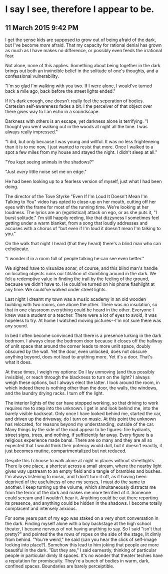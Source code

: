 # I say I see, therefore I appear to be.
## 11 March 2015 9:42 PM

I get the sense kids are supposed to grow out of being afraid of the dark, but I've become *more* afraid. That my capacity for rational denial has grown as much as I have makes no difference, or possibly even feeds the irrational fear.

Not alone, none of this applies. Something about being together in the dark brings out both an invincible belief in the solitude of one's thoughts, and a confessional vulnerability.

"I'm so glad I'm walking with you two. If I were alone, I would've turned back a mile ago, back before the street lights ended."

If it's dark enough, one doesn't really feel the seperation of bodies. Cartesian self-awareness fades a bit. I the perceiver of that object over there gives way to I an echo in a soundscape.

Darkness with others is an escape, yet darkness alone is terrifying. "I thought you went walking out in the woods at night all the time. I was always really impressed."

"I did, but only because I was young and willful. It was no less frighteneing than it is to me now, I just wanted to resist that more. Once I walked to a spot a few miles from my house and stayed the night. I didn't sleep at all."

"You kept seeing animals in the shadows?"

"Just *every* little noise set me on edge."

He had been looking up to a fearless version of myself, just what I had been doing.

The director of the Tove Styrke "Even If I'm Loud It Doesn't Mean I'm Talking to You" video has opted to close-up on her mouth, cutting off her eyes with the frame for most of the running time. We're looking at her loudness. The lyrics are an (egotistical) attack on ego, or as she puts it, "I burst solitude." I'm still happily reeling, like that dizzyness I sometimes feel getting under a warm blanket, from a song that loudly addresses and accuses with a chorus of "but even if I'm loud it doesn't mean I'm talking to you."

On the walk that night I heard (that they heard) there's a blind man who can echolocate.

"I wonder if in a room full of people talking he can see even better."

We sighted have to visualize sonar, of course, and this blind man's handle on locating objects ruins our titilation of stumbling around in the dark. We felt a redemptive value in finding the trail by the feeling of the ground, because we didn't have to. He could've turned on his phone flashlight at any time. We could've walked under street lights.

Last night I dreamt my town was a music academy in an old wooden building with two rooms, one above the other. There was no insulation, so that in one classroom everything could be heard in the other. Everyone I knew was a student or a teacher. There were a lot of eyes to avoid, it was hopeless to try. At home I watched moving pictures--I'm not sure there was any sound.

In bed I often become convinced that there is a presence lurking in the dark bedroom. I always close the bedroom door because it closes off the hallway of unlit space that around the corner leads to more unlit space, doubly obscured by the wall. Yet the door, even unlocked, does not obscure anything beyond, does not lead to anything more. Yet it's a door. That's what it does.

At these times, I weigh my options: Do I lay unmoving (and thus possibly invisible), or reach through the blackness to turn on the light? I always weigh these options, but I always elect the latter. I look around the room, in which indeed there is nothing other than the door, the walls, the windows, and the laundry drying racks. I turn off the light.

The interior lights of the car have stopped working, so that driving to work requires me to step into the unknown. I get in and look behind me, into the barely visible backseat. Only once I have looked behind me, started the car, and driven up the driveway, do I turn on music. At this point the unknown has relocated, for reasons beyond my understanding, outside of the car. Many things by the side of the road appear to be figures: fire hydrants, street signs, trees, and nothing, if sufficiently far away. Every figure is a religious experience made banal. There are so many and they are all so expected that I would think their potency would dull, but it doesn't exactly, it just becomes routine, compartmentalized but not reduced.

Despite this I choose to walk alone at night in places without streetlights. There is one place, a shortcut across a small stream, where the nearby light gives way upstream to an empty field and a tangle of brambles and bushes. I'm always listening to music, and I don't turn it off, as if having been deprived of the usefulness of one my senses, I must do the same to another. I keep turning up the volume, which simultaneously distracts me from the terror of the dark and makes me more terrified of it. Someone could scream and I wouldn't hear it. Anything could be out there reporting its presence, and anything could be hidden in the shadows. I become totally complacent and intensely anxious.

For some years part of my ego was staked on a very short conversation in the dark. Finding myself alone with a boy backstage at the high school theater, I became nervous of not having anything to say. So I said "isn't that pretty?" and pointed the the rows of ropes on the side of the stage, lit dimly from behind. "You're weird," he said (can you hear the click of self-image locking into place?). Somehow this lead to him joking that people are more beautiful in the dark. "But they are," I said earnestly, thinking of particular people in particular dimly lit spaces. It's no wonder that theater techies have a reputation for promiscuity. They're a bunch of bodies in warm, dark, confined spaces. Boundaries are barely perceiptible.